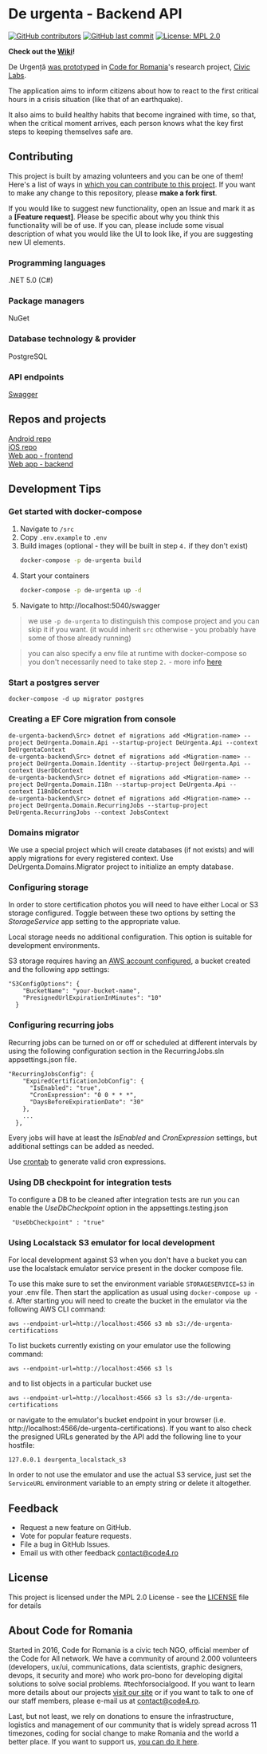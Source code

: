 # De urgenta - Backend API

[![GitHub contributors](https://img.shields.io/github/contributors/code4romania/de-urgenta-backend.svg?style=for-the-badge)](https://github.com/code4romania/de-urgenta-backend/graphs/contributors) [![GitHub last commit](https://img.shields.io/github/last-commit/code4romania/de-urgenta-backend.svg?style=for-the-badge)](https://github.com/code4romania/de-urgenta-backend/commits/master) [![License: MPL 2.0](https://img.shields.io/badge/license-MPL%202.0-brightgreen.svg?style=for-the-badge)](https://opensource.org/licenses/MPL-2.0)

**Check out the [Wiki](https://github.com/code4romania/de-urgenta-backend/wiki)!**

De Urgență [was prototyped](https://civiclabs.ro/ro/solutions/stay-together) in [Code for Romania](https://code4.ro/ro)'s research project, [Civic Labs](https://civiclabs.ro/ro).

The application aims to inform citizens about how to react to the first critical hours in a crisis situation (like that of an earthquake).

It also aims to build healthy habits that become ingrained with time, so that, when the critical moment arrives, each person knows what the key first steps to keeping themselves safe are. 

## Contributing

This project is built by amazing volunteers and you can be one of them! Here's a list of ways in [which you can contribute to this project](https://github.com/code4romania/.github/blob/master/CONTRIBUTING.md). If you want to make any change to this repository, please **make a fork first**.

If you would like to suggest new functionality, open an Issue and mark it as a __[Feature request]__. Please be specific about why you think this functionality will be of use. If you can, please include some visual description of what you would like the UI to look like, if you are suggesting new UI elements. 

### Programming languages

.NET 5.0 (C#)

### Package managers

NuGet

### Database technology & provider

PostgreSQL

### API endpoints

[Swagger](https://api.deurgenta.hostmysite.ro/swagger/index.html)

## Repos and projects

[Android repo](https://github.com/code4romania/de-urgenta-android)   
[iOS repo](https://github.com/code4romania/de-urgenta-ios)   
[Web app - frontend](https://github.com/code4romania/de-urgenta-client)   
[Web app - backend](https://github.com/code4romania/de-urgenta-backend)   

## Development Tips

### Get started with docker-compose
1. Navigate to `/src`
2. Copy `.env.example` to `.env`
3. Build images (optional - they will be built in step `4.` if they don't exist)
    ```bash
    docker-compose -p de-urgenta build
    ```
4. Start your containers
    ```bash
    docker-compose -p de-urgenta up -d
    ```
5. Navigate to http://localhost:5040/swagger

> we use `-p de-urgenta` to distinguish this compose project and you can skip it if you want. (it would inherit `src` otherwise - you probably have some of those already running)

> you can also specify a env file at runtime with docker-compose so you don't necessarily need to take step `2.` - more info [here](https://docs.docker.com/compose/environment-variables/#using-the---env-file--option)
### Start a postgres server
```
docker-compose -d up migrator postgres
```

### Creating a EF Core migration from console
```
de-urgenta-backend\Src> dotnet ef migrations add <Migration-name> --project DeUrgenta.Domain.Api --startup-project DeUrgenta.Api --context DeUrgentaContext
de-urgenta-backend\Src> dotnet ef migrations add <Migration-name> --project DeUrgenta.Domain.Identity --startup-project DeUrgenta.Api --context UserDbContext
de-urgenta-backend\Src> dotnet ef migrations add <Migration-name> --project DeUrgenta.Domain.I18n --startup-project DeUrgenta.Api --context I18nDbContext
de-urgenta-backend\Src> dotnet ef migrations add <Migration-name> --project DeUrgenta.Domain.RecurringJobs --startup-project DeUrgenta.RecurringJobs --context JobsContext
```

### Domains migrator
We use a special project which will create databases (if not exists) and will apply migrations for every registered context.
Use DeUrgenta.Domains.Migrator project to initialize an empty database.


### Configuring storage
In order to store certification photos you will need to have either Local or S3 storage configured. Toggle between these two options by setting the *StorageService* app setting to the appropriate value.

Local storage needs no additional configuration. This option is suitable for development environments.

S3 storage requires having an [AWS account configured](https://docs.aws.amazon.com/sdk-for-java/v1/developer-guide/setup-credentials.html), a bucket created and the following app settings:
```
"S3ConfigOptions": {
    "BucketName": "your-bucket-name",
    "PresignedUrlExpirationInMinutes": "10"
  }
```

### Configuring recurring jobs
Recurring jobs can be turned on or off or scheduled at different intervals by using the following configuration section in the RecurringJobs.sln appsettings.json file.
```
"RecurringJobsConfig": {
    "ExpiredCertificationJobConfig": {
      "IsEnabled": "true",
      "CronExpression": "0 0 * * *",
      "DaysBeforeExpirationDate": "30"
    },
    ...
  },
```
Every jobs will have at least the *IsEnabled* and *CronExpression* settings, but additional settings can be added as needed.

Use [crontab](https://crontab.guru/) to generate valid cron expressions.

### Using DB checkpoint for integration tests
To configure a DB to be cleaned after integration tests are run you can enable the *UseDbCheckpoint* option in the appsettings.testing.json
```
 "UseDbCheckpoint" : "true"
```

### Using Localstack S3 emulator for local development

For local development against S3 when you don't have a bucket you can use the localstack emulator service present in the docker compose file. 

To use this make sure to set the environment variable `STORAGESERVICE=S3` in your .env file. Then start the application as usual using `docker-compose up -d`.
After starting you will need to create the bucket in the emulator via the following AWS CLI command:
```
aws --endpoint-url=http://localhost:4566 s3 mb s3://de-urgenta-certifications
```
To list buckets currently existing on your emulator use the following command:
```
aws --endpoint-url=http://localhost:4566 s3 ls
```
and to list objects in a particular bucket use 
```
aws --endpoint-url=http://localhost:4566 s3 ls s3://de-urgenta-certifications
```
or navigate to the emulator's bucket endpoint in your browser (i.e. http://localhost:4566/de-urgenta-certifications).
If you want to also check the presigned URLs generated by the API add the following line to your hostfile:
```
127.0.0.1 deurgenta_localstack_s3
```

In order to not use the emulator and use the actual S3 service, just set the `ServiceURL` environment variable to an empty string or delete it altogether.

## Feedback

* Request a new feature on GitHub.
* Vote for popular feature requests.
* File a bug in GitHub Issues.
* Email us with other feedback contact@code4.ro

## License

This project is licensed under the MPL 2.0 License - see the [LICENSE](LICENSE) file for details

## About Code for Romania

Started in 2016, Code for Romania is a civic tech NGO, official member of the Code for All network. We have a community of around 2.000 volunteers (developers, ux/ui, communications, data scientists, graphic designers, devops, it security and more) who work pro-bono for developing digital solutions to solve social problems. #techforsocialgood. If you want to learn more details about our projects [visit our site](https://www.code4.ro/en/) or if you want to talk to one of our staff members, please e-mail us at contact@code4.ro.

Last, but not least, we rely on donations to ensure the infrastructure, logistics and management of our community that is widely spread across 11 timezones, coding for social change to make Romania and the world a better place. If you want to support us, [you can do it here](https://code4.ro/en/donate/).
